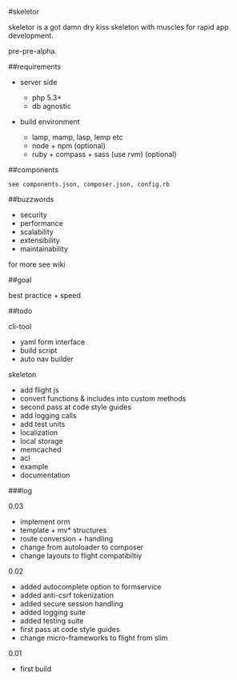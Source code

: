#skeletor

skeletor is a got damn dry kiss skeleton with muscles for rapid app development. 

pre-pre-alpha.

##requirements

- server side
	- php 5.3+
	- db agnostic

- build environment
	- lamp, mamp, lasp, lemp etc
	- node + npm (optional)
	- ruby + compass + sass (use rvm) (optional)

##components

	see components.json, composer.json, config.rb

##buzzwords

- security
- performance
- scalability
- extensibility
- maintainability

for more see wiki

##goal

best practice + speed


##todo

cli-tool
- yaml form interface
- build script
- auto nav builder

skeleton
- add flight js
- convert functions & includes into custom methods 
- second pass at code style guides
- add logging calls
- add test units
- localization
- local storage
- memcached
- acl
- example
- documentation


###log

0.03

- implement orm
- template + mv* structures
- route conversion + handling
- change from autoloader to composer
- change layouts to flight compatibiltiy

0.02

- added autocomplete option to formservice
- added anti-csrf tokenization
- added secure session handling
- added logging suite
- added testing suite
- first pass at code style guides
- change micro-frameworks to flight from slim

0.01

- first build
